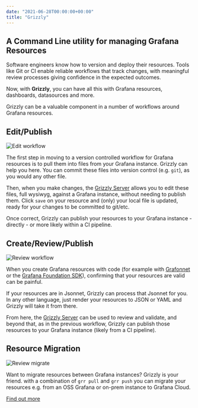 ```yaml
---
date: "2021-06-28T00:00:00+00:00"
title: "Grizzly"
---
```

## A Command Line utility for managing Grafana Resources
Software engineers know how to version and deploy their resources. Tools like Git or CI enable
reliable workflows that track changes, with meaningful review processes giving confidence in the
expected outcomes.

Now, with **Grizzly**, you can have all this with Grafana resources, dashboards, datasources and
more.

Grizzly can be a valuable component in a number of workflows around Grafana resources.

## Edit/Publish
![Edit workflow](images/workflow-edit.png)

The first step in moving to a version controlled workflow for Grafana resources is to pull them into
files from your Grafana instance. Grizzly can help you here. You can commit these files into version
control (e.g. `git`), as you would any other file.

Then, when you make changes, the [Grizzly Server](server/) allows you to edit these files, full
wysiwyg, against a Grafana instance, without needing to publish them. Click `save` on your resource
and (only) your local file is updated, ready for your changes to be committed to git/etc.

Once correct, Grizzly can publish your resources to your Grafana instance - directly - or more likely within
a CI pipeline.

## Create/Review/Publish
![Review workflow](images/workflow-review.png)

When you create Grafana resources with code (for example with [Grafonnet](https://github.com/grafana/grafonnet)
or the [Grafana Foundation SDK](https://github.com/grafana/grafana-foundation-sdk)), confirming that your
resources are valid can be painful.

If your resources are in Jsonnet, Grizzly can process that Jsonnet for you. In any other language, just render
your resources to JSON or YAML and Grizzly will take it from there.

From here, the [Grizzly Server](server/) can be used to review and validate, and beyond that, as in the previous
workflow, Grizzly can publish those resources to your Grafana instance (likely from a CI pipeline).

## Resource Migration
![Review migrate](images/workflow-migrate.png)

Want to migrate resources between Grafana instances? Grizzly is your friend. with a combination of `grr pull`
and `grr push` you can migrate your resources e.g. from an OSS Grafana or on-prem instance to Grafana Cloud.

[Find out more](/grizzly/what-is-grizzly)
